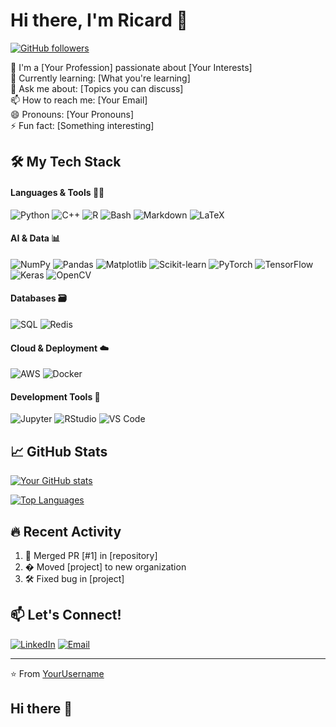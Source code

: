 # Hi there, I'm Ricard 🫡

[![GitHub followers](https://img.shields.io/github/followers/rigais23?style=social)](https://github.com/rigais23)

🔭 I'm a [Your Profession] passionate about [Your Interests]  
🌱 Currently learning: [What you're learning]  
💬 Ask me about: [Topics you can discuss]  
📫 How to reach me: [Your Email]  
😄 Pronouns: [Your Pronouns]  
⚡ Fun fact: [Something interesting]  

## 🛠️ My Tech Stack

#### Languages & Tools 👨‍💻 
![Python](https://img.shields.io/badge/-Python-3776AB?logo=python&logoColor=white)
![C++](https://img.shields.io/badge/-C++-00599C?logo=c%2B%2B&logoColor=white)
![R](https://img.shields.io/badge/-R-276DC3?logo=r&logoColor=white)
![Bash](https://img.shields.io/badge/-Bash-4EAA25?logo=gnu-bash&logoColor=white)
![Markdown](https://img.shields.io/badge/-Markdown-000000?logo=markdown&logoColor=white)
![LaTeX](https://img.shields.io/badge/-LaTeX-008080?logo=latex&logoColor=white)

#### AI & Data 📊 
![NumPy](https://img.shields.io/badge/-NumPy-013243?logo=numpy&logoColor=white)
![Pandas](https://img.shields.io/badge/-Pandas-150458?logo=pandas&logoColor=white)
![Matplotlib](https://img.shields.io/badge/-Matplotlib-11557C?logo=matplotlib&logoColor=white)
![Scikit-learn](https://img.shields.io/badge/-Scikit--learn-F7931E?logo=scikit-learn&logoColor=white)
![PyTorch](https://img.shields.io/badge/-PyTorch-EE4C2C?logo=pytorch&logoColor=white)
![TensorFlow](https://img.shields.io/badge/-TensorFlow-FF6F00?logo=tensorflow&logoColor=white)
![Keras](https://img.shields.io/badge/-Keras-D00000?logo=keras&logoColor=white)
![OpenCV](https://img.shields.io/badge/-OpenCV-5C3EE8?logo=opencv&logoColor=white)

#### Databases 🗃️
![SQL](https://img.shields.io/badge/-SQL-4479A1?logo=postgresql&logoColor=white)
![Redis](https://img.shields.io/badge/-Redis-DC382D?logo=redis&logoColor=white)

#### Cloud & Deployment  ☁️ 
![AWS](https://img.shields.io/badge/-AWS-232F3E?logo=amazon-aws&logoColor=white)
![Docker](https://img.shields.io/badge/-Docker-2496ED?logo=docker&logoColor=white)

#### Development Tools  🧰 
![Jupyter](https://img.shields.io/badge/-Jupyter-F37626?logo=jupyter&logoColor=white)
![RStudio](https://img.shields.io/badge/-RStudio-75AADB?logo=rstudio&logoColor=white)
![VS Code](https://img.shields.io/badge/-VS%20Code-007ACC?logo=visual-studio-code&logoColor=white)


## 📈 GitHub Stats

[![Your GitHub stats](https://github-readme-stats.vercel.app/api?username=rigais23&show_icons=true&theme=radical)](https://github.com/rigais23)

[![Top Languages](https://github-readme-stats.vercel.app/api/top-langs/?username=rigais23&layout=compact&theme=radical)](https://github.com/rigais23)

## 🔥 Recent Activity

<!--START_SECTION:activity-->
1. 🎉 Merged PR [#1] in [repository]
2. � Moved [project] to new organization
3. 🛠️ Fixed bug in [project]
<!--END_SECTION:activity-->

## 📫 Let's Connect!

[![LinkedIn](https://img.shields.io/badge/-LinkedIn-0A66C2?logo=linkedin&logoColor=white)](https://linkedin.com/in/yourprofile)
[![Email](https://img.shields.io/badge/-Email-D14836?logo=gmail&logoColor=white)](mailto:youremail@example.com)

---

⭐️ From [YourUsername](https://github.com/yourusername)
## Hi there 👋

<!--
**rigais23/rigais23** is a ✨ _special_ ✨ repository because its `README.md` (this file) appears on your GitHub profile.

Here are some ideas to get you started:

- 🔭 I’m currently working on ...
- 🌱 I’m currently learning ...
- 👯 I’m looking to collaborate on ...
- 🤔 I’m looking for help with ...
- 💬 Ask me about ...
- 📫 How to reach me: ...
- 😄 Pronouns: ...
- ⚡ Fun fact: ...
-->
